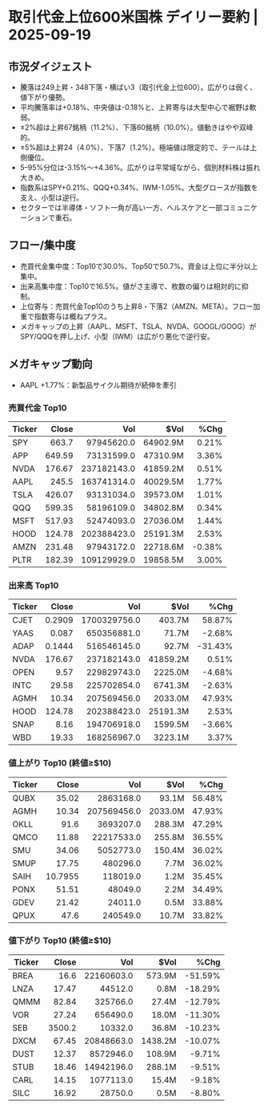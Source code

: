 # 取引代金上位600米国株 デイリー要約 | 2025-09-19

## 市況ダイジェスト

- 騰落は249上昇・348下落・横ばい3（取引代金上位600）。広がりは弱く、値下がり優勢。
- 平均騰落率は+0.18%、中央値は-0.18%と、上昇寄与は大型中心で裾野は軟弱。
- ±2%超は上昇67銘柄（11.2%）、下落60銘柄（10.0%）。値動きはやや双峰的。
- ±5%超は上昇24（4.0%）、下落7（1.2%）。極端値は限定的で、テールは上側優位。
- 5–95%分位は-3.15%〜+4.36%。広がりは平常域ながら、個別材料株は振れ大きめ。
- 指数系はSPY+0.21%、QQQ+0.34%、IWM-1.05%。大型グロースが指数を支え、小型は逆行。
- セクターでは半導体・ソフト一角が高い一方、ヘルスケアと一部コミュニケーションで重石。

## フロー/集中度

- 売買代金集中度：Top10で30.0%、Top50で50.7%。資金は上位に半分以上集中。
- 出来高集中度：Top10で16.5%。値がさ主導で、枚数の偏りは相対的に抑制。
- 上位寄与：売買代金Top10のうち上昇8・下落2（AMZN、META）。フロー加重で指数寄与は概ねプラス。
- メガキャップの上昇（AAPL、MSFT、TSLA、NVDA、GOOGL/GOOG）がSPY/QQQを押し上げ、小型（IWM）は広がり悪化で逆行安。

## メガキャップ動向

- AAPL +1.77%：新製品サイクル期待が続伸を牽引

### 売買代金 Top10
| Ticker | Close | Vol | $Vol | %Chg |
|---|---:|---:|---:|---:|
| SPY | 663.7 | 97945620.0 | 64902.9M | 0.21% |
| APP | 649.59 | 73131599.0 | 47310.9M | 3.36% |
| NVDA | 176.67 | 237182143.0 | 41859.2M | 0.51% |
| AAPL | 245.5 | 163741314.0 | 40029.5M | 1.77% |
| TSLA | 426.07 | 93131034.0 | 39573.0M | 1.01% |
| QQQ | 599.35 | 58196109.0 | 34802.8M | 0.34% |
| MSFT | 517.93 | 52474093.0 | 27036.0M | 1.44% |
| HOOD | 124.78 | 202388423.0 | 25191.3M | 2.53% |
| AMZN | 231.48 | 97943172.0 | 22718.6M | -0.38% |
| PLTR | 182.39 | 109129929.0 | 19858.5M | 3.00% |


### 出来高 Top10
| Ticker | Close | Vol | $Vol | %Chg |
|---|---:|---:|---:|---:|
| CJET | 0.2909 | 1700329756.0 | 403.7M | 58.87% |
| YAAS | 0.087 | 650356881.0 | 71.7M | -2.68% |
| ADAP | 0.1444 | 516546145.0 | 92.7M | -31.43% |
| NVDA | 176.67 | 237182143.0 | 41859.2M | 0.51% |
| OPEN | 9.57 | 229829743.0 | 2225.0M | -4.68% |
| INTC | 29.58 | 225702854.0 | 6741.3M | -2.63% |
| AGMH | 10.34 | 207569456.0 | 2033.0M | 47.93% |
| HOOD | 124.78 | 202388423.0 | 25191.3M | 2.53% |
| SNAP | 8.16 | 194706918.0 | 1599.5M | -3.66% |
| WBD | 19.33 | 168256967.0 | 3223.1M | 3.37% |


### 値上がり Top10 (終値≥$10)
| Ticker | Close | Vol | $Vol | %Chg |
|---|---:|---:|---:|---:|
| QUBX | 35.02 | 2863168.0 | 93.1M | 56.48% |
| AGMH | 10.34 | 207569456.0 | 2033.0M | 47.93% |
| OKLL | 91.6 | 3693207.0 | 288.3M | 47.29% |
| QMCO | 11.88 | 22217533.0 | 255.8M | 36.55% |
| SMU | 34.06 | 5052773.0 | 150.4M | 36.02% |
| SMUP | 17.75 | 480296.0 | 7.7M | 36.02% |
| SAIH | 10.7955 | 118019.0 | 1.2M | 35.45% |
| PONX | 51.51 | 48049.0 | 2.2M | 34.49% |
| GDEV | 21.42 | 24011.0 | 0.5M | 33.88% |
| QPUX | 47.6 | 240549.0 | 10.7M | 33.82% |


### 値下がり Top10 (終値≥$10)
| Ticker | Close | Vol | $Vol | %Chg |
|---|---:|---:|---:|---:|
| BREA | 16.6 | 22160603.0 | 573.9M | -51.59% |
| LNZA | 17.47 | 44512.0 | 0.8M | -18.29% |
| QMMM | 82.84 | 325766.0 | 27.4M | -12.79% |
| VOR | 27.24 | 656490.0 | 18.0M | -11.30% |
| SEB | 3500.2 | 10332.0 | 36.8M | -10.23% |
| DXCM | 67.45 | 20848663.0 | 1438.2M | -10.07% |
| DUST | 12.37 | 8572946.0 | 108.9M | -9.71% |
| STUB | 18.46 | 14942196.0 | 288.1M | -9.51% |
| CARL | 14.15 | 1077113.0 | 15.4M | -9.18% |
| SILC | 16.92 | 28750.0 | 0.5M | -8.80% |

